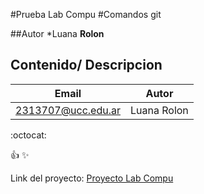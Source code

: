 #Prueba Lab Compu
#Comandos git

##Autor
*Luana **Rolon**

## Contenido/ Descripcion

| Email | Autor |
| ------|-------|
| 2313707@ucc.edu.ar | Luana Rolon |

:octocat:

:+1:
✨

Link del proyecto: [Proyecto Lab Compu](https://github.com/UCC-LabCompu2/proyecto2023-Rodriguez-Rolon.git)


